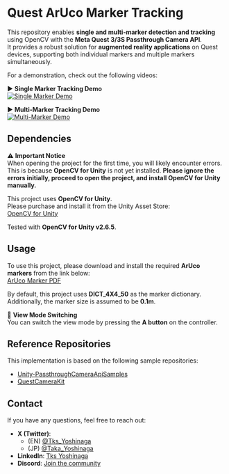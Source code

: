 # Quest ArUco Marker Tracking

This repository enables **single and multi-marker detection and tracking** using OpenCV with the **Meta Quest 3/3S Passthrough Camera API**.  
It provides a robust solution for **augmented reality applications** on Quest devices, supporting both individual markers and multiple markers simultaneously.

For a demonstration, check out the following videos:

▶ **Single Marker Tracking Demo**  
[![Single Marker Demo](https://img.youtube.com/vi/cJSjYMuJu8w/0.jpg)](https://www.youtube.com/watch?v=cJSjYMuJu8w)

▶ **Multi-Marker Tracking Demo**  
[![Multi-Marker Demo](https://img.youtube.com/vi/cJSjYMuJu8w/0.jpg)](https://www.youtube.com/watch?v=cJSjYMuJu8w)

## Dependencies

⚠ **Important Notice**  
When opening the project for the first time, you will likely encounter errors. This is because **OpenCV for Unity** is not yet installed. **Please ignore the errors initially, proceed to open the project, and install OpenCV for Unity manually.**  

This project uses **OpenCV for Unity**.   
Please purchase and install it from the Unity Asset Store:  
[OpenCV for Unity](https://assetstore.unity.com/packages/tools/integration/opencv-for-unity-21088?locale=en-US)  

Tested with **OpenCV for Unity v2.6.5**.

## Usage

To use this project, please download and install the required **ArUco markers** from the link below:  
[ArUco Marker PDF](https://github.com/TakashiYoshinaga/QuestArUcoMarkerTracking/blob/main/ArUcoMarker.pdf)  

By default, this project uses **DICT_4X4_50** as the marker dictionary.  
Additionally, the marker size is assumed to be **0.1m**.  

🔄 **View Mode Switching**  
You can switch the view mode by pressing the **A button** on the controller.

## Reference Repositories

This implementation is based on the following sample repositories:  

- [Unity-PassthroughCameraApiSamples](https://github.com/oculus-samples/Unity-PassthroughCameraApiSamples)  
- [QuestCameraKit](https://github.com/xrdevrob/QuestCameraKit)  

## Contact

If you have any questions, feel free to reach out:  

- **X (Twitter)**:  
  - (EN) [@Tks_Yoshinaga](https://x.com/Tks_Yoshinaga)  
  - (JP) [@Taka_Yoshinaga](https://x.com/Taka_Yoshinaga)  
- **LinkedIn**: [Tks Yoshinaga](https://www.linkedin.com/in/tks-yoshinaga/)  
- **Discord**: [Join the community](https://discord.gg/kDENwuPD4t)  
